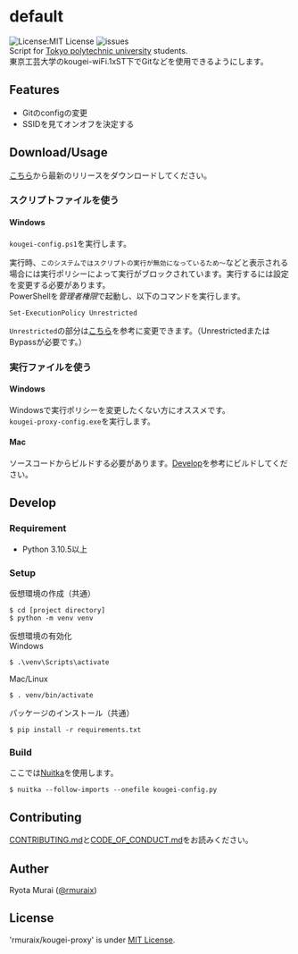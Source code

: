 # default
![License:MIT License](https://img.shields.io/github/license/rmuraix/kougei-proxy)
![issues](https://img.shields.io/github/issues/rmuraix/kougei-proxy)  
Script for [Tokyo polytechnic university](https://t-kougei.ac.jp/) students.  
東京工芸大学のkougei-wiFi.1xST下でGitなどを使用できるようにします。
## Features
- Gitのconfigの変更
- SSIDを見てオンオフを決定する
## Download/Usage
[こちら](https://github.com/rmuraix/kougei-proxy/releases)から最新のリリースをダウンロードしてください。
### スクリプトファイルを使う
#### Windows
`kougei-config.ps1`を実行します。  

実行時、`このシステムではスクリプトの実行が無効になっているため～`などと表示される場合には実行ポリシーによって実行がブロックされています。実行するには設定を変更する必要があります。  
PowerShellを*管理者権限*で起動し、以下のコマンドを実行します。
```shell
Set-ExecutionPolicy Unrestricted
```  
`Unrestricted`の部分は[こちら](https://docs.microsoft.com/ja-jp/powershell/module/microsoft.powershell.core/about/about_execution_policies?view=powershell-7.2#powershell-execution-policies)を参考に変更できます。（UnrestrictedまたはBypassが必要です。）
### 実行ファイルを使う
#### Windows
Windowsで実行ポリシーを変更したくない方にオススメです。  
`kougei-proxy-config.exe`を実行します。 
#### Mac
ソースコードからビルドする必要があります。[Develop](#develop)を参考にビルドしてください。
## Develop
### Requirement
- Python 3.10.5以上
### Setup
仮想環境の作成（共通）
```shell
$ cd [project directory]
$ python -m venv venv
```
仮想環境の有効化  
Windows  
```shell
$ .\venv\Scripts\activate
```
Mac/Linux  
```shell
$ . venv/bin/activate
```
パッケージのインストール（共通）
```shell
$ pip install -r requirements.txt
```
### Build
ここでは[Nuitka](https://github.com/Nuitka/Nuitka)を使用します。
```shell
$ nuitka --follow-imports --onefile kougei-config.py
```
## Contributing  
[CONTRIBUTING.md](/CONTRIBUTING.md)と[CODE_OF_CONDUCT.md](/CODE_OF_CONDUCT.md)をお読みください。   
## Auther
Ryota Murai ([@rmuraix](https://github.com/rmuraix))  
## License
'rmuraix/kougei-proxy' is under [MIT License](/LICENSE).